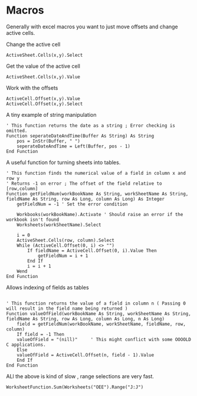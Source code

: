 # Macros
Generally with excel macros you want to just move offsets and change active cells.


Change the active cell
```vba
ActiveSheet.Cells(x,y).Select
```

Get the value of the active cell
```vba
ActiveSheet.Cells(x,y).Value
```

Work with the offsets
```vba
ActiveCell.Offset(x,y).Value
ActiveCell.Offset(x,y).Select
```

A tiny example of string manipulation
```vba
' This function returns the date as a string ; Error checking is omitted.
Function seperateDateAndTime(Buffer As String) As String
    pos = InStr(Buffer, " ")
    seperateDateAndTime = Left(Buffer, pos - 1)
End Function
```

A useful function for turning sheets into tables.
```vba
' This function finds the numerical value of a field in column x and row y
' Returns -1 on error ; The offset of the field relative to [row,column]
Function getFieldNum(workBookName As String, workSheetName As String, fieldName As String, row As Long, column As Long) As Integer
    getFieldNum = -1 ' Set the error condition
    
    Workbooks(workBookName).Activate ' Should raise an error if the workbook isn't found
    Worksheets(workSheetName).Select
    
    i = 0
    ActiveSheet.Cells(row, column).Select
    While (ActiveCell.Offset(0, i) <> "")
        If fieldName = ActiveCell.Offset(0, i).Value Then
            getFieldNum = i + 1
        End If
        i = i + 1
    Wend
End Function
```


Allows indexing of fields as tables
```vba

' This function returns the value of a field in column n ( Passing 0 will result in the field name being returned )
Function valueOfField(workBookName As String, workSheetName As String, fieldName As String, row As Long, column As Long, n As Long)
    field = getFieldNum(workBookName, workSheetName, fieldName, row, column)
    If field = -1 Then
    valueOfField = "(nill)"     ' This might conflict with some OOOOLD C applications.
    Else
    valueOfField = ActiveCell.Offset(n, field - 1).Value
    End If
End Function
```

ALl the above is kind of slow , range selections are very fast.

```vba
WorksheetFunction.Sum(Worksheets("OEE").Range("J:J")
```
